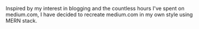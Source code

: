 Inspired by my interest in blogging and the countless hours I've spent on medium.com, I have decided to recreate medium.com in my own style using MERN stack.

